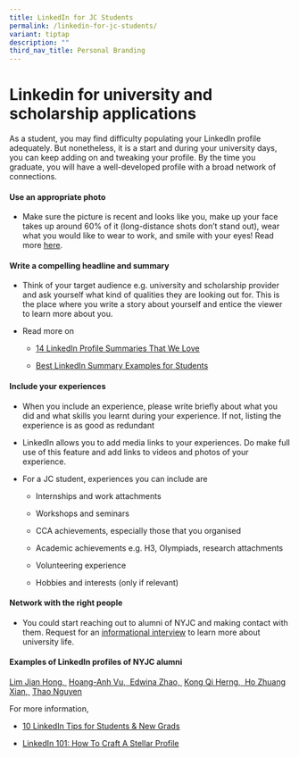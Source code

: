 ```yaml
---
title: LinkedIn for JC Students
permalink: /linkedin-for-jc-students/
variant: tiptap
description: ""
third_nav_title: Personal Branding
---
```

<h1>Linkedin for university and scholarship applications</h1>
<p>As a student, you may find difficulty populating your LinkedIn profile
adequately. But nonetheless, it is a start and during your university days,
you can keep adding on and tweaking your profile.​ By the time you graduate,
you will have a well-developed profile with a broad network of connections.</p>
<h4>Use an appropriate photo</h4>
<ul>
<li>
<p>Make sure the picture is recent and looks like you, make up your face
takes up around 60% of it (long-distance shots don’t stand out), wear what
you would like to wear to work, and smile with your eyes! Read more <a href="https://business.linkedin.com/talent-solutions/blog/2014/12/5-tips-for-picking-the-right-linkedin-profile-picture" class="wixui-rich-text__text" rel="noreferrer noopener" target="_blank"><u>here</u></a>.</p>
</li>
</ul>
<h4>Write a compelling headline and summary</h4>
<ul>
<li>
<p>Think of your target audience e.g. university and scholarship provider
and ask yourself what kind of qualities they are looking out for. This
is the place where you write a story about yourself and entice the viewer
to learn more about you.</p>
</li>
<li>
<p>Read more on</p>
<ul>
<li>
<p><a href="https://business.linkedin.com/talent-solutions/blog/linkedin-best-practices/2016/7-linkedin-profile-summaries-that-we-love-and-how-to-boost-your-own" class="wixui-rich-text__text" rel="noreferrer noopener" target="_blank"><u>14 LinkedIn Profile Summaries That We Love</u></a>
</p>
</li>
<li>
<p><a href="https://examples.yourdictionary.com/best-linkedin-summary-examples-for-students.html" class="wixui-rich-text__text" rel="noreferrer noopener" target="_blank"><u>Best LinkedIn Summary Examples for Students</u></a>
</p>
</li>
</ul>
</li>
</ul>
<h4>Include your experiences</h4>
<ul>
<li>
<p>When you include an experience, please write briefly about what you did
and what skills you learnt during your experience. If not, listing the
experience is as good as redundant</p>
</li>
<li>
<p>LinkedIn allows you to add media links to your experiences. Do make full
use of this feature and add links to videos and photos of your experience.&nbsp;</p>
</li>
<li>
<p>For a JC student, experiences you can include are</p>
<ul>
<li>
<p>Internships​ and work attachments</p>
</li>
<li>
<p>Workshops and seminars</p>
</li>
<li>
<p>CCA achievements, especially those that you organised</p>
</li>
<li>
<p>Academic achievements e.g. H3, Olympiads, research attachments</p>
</li>
<li>
<p>Volunteering experience</p>
</li>
<li>
<p>Hobbies and interests (only if relevant)</p>
</li>
</ul>
</li>
</ul>
<h4>Network with the right people</h4>
<ul>
<li>
<p>You could start reaching out to alumni of NYJC and making contact with
them. Request for an <a href="https://ecg.nanyangjc.moe.edu.sg/informational-interviews/" class="wixui-rich-text__text" rel="noopener noreferrer nofollow" target="_self"><u>informational interview</u></a> to
learn more about university life.</p>
</li>
</ul>
<h4>Examples of LinkedIn profiles of NYJC alumni</h4>
<p><a href="https://www.linkedin.com/in/jianlim95/?originalSubdomain=uk" class="wixui-rich-text__text" rel="noreferrer noopener" target="_blank"><u>Lim Jian Hong,&nbsp;</u></a>
<a href="https://www.linkedin.com/in/hoang-anh-vu-694a39156/" class="wixui-rich-text__text" rel="noreferrer noopener" target="_blank"><u>Hoang-Anh Vu,&nbsp;</u>
</a><a href="https://www.linkedin.com/in/edwinazhao/" class="wixui-rich-text__text" rel="noreferrer noopener" target="_blank"><u>Edwina Zhao,&nbsp;</u></a>
<a href="https://www.linkedin.com/in/qi-herng-kong/" class="wixui-rich-text__text" rel="noreferrer noopener" target="_blank"><u>Kong Qi Herng,&nbsp;</u>
</a><a href="https://www.linkedin.com/in/zhuangxianho/" class="wixui-rich-text__text" rel="noreferrer noopener" target="_blank"><u>Ho Zhuang Xian,&nbsp;</u></a>
<a href="https://www.linkedin.com/in/thao-nguyen-2605/" class="wixui-rich-text__text" rel="noreferrer noopener" target="_blank"><u>Thao Nguyen</u>
</a>
</p>
<p>For more information,</p>
<ul>
<li>
<p><a href="https://www.linkedin.com/pulse/10-tips-students-new-grads-linkedin-omar-garriott/" class="wixui-rich-text__text" rel="noreferrer noopener" target="_blank"><u>10 LinkedIn Tips for Students &amp; New Grads</u></a>
</p>
</li>
<li>
<p><a href="https://www.forbes.com/sites/williamarruda/2017/01/15/linkedin-101-how-to-craft-a-stellar-profile/#2737e4c65379" class="wixui-rich-text__text" rel="noreferrer noopener" target="_blank"><u>LinkedIn 101: How To Craft A Stellar Profile</u></a>
</p>
</li>
</ul>
<p></p>
